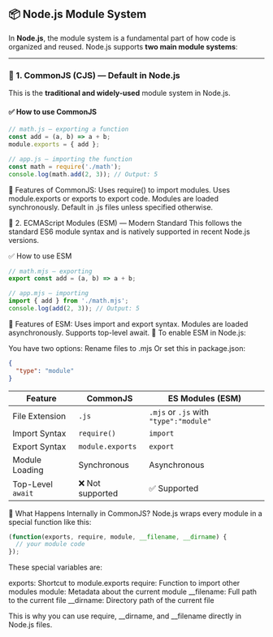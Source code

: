 ## 📦 Node.js Module System

In **Node.js**, the module system is a fundamental part of how code is organized and reused. Node.js supports **two main module systems**:

---

### 🔹 1. CommonJS (CJS) — Default in Node.js

This is the **traditional and widely-used** module system in Node.js.

#### ✅ How to use CommonJS

```js
// math.js — exporting a function
const add = (a, b) => a + b;
module.exports = { add };
```
```js
// app.js — importing the function
const math = require('./math');
console.log(math.add(2, 3)); // Output: 5
```

🔸 Features of CommonJS:
Uses require() to import modules.
Uses module.exports or exports to export code.
Modules are loaded synchronously.
Default in .js files unless specified otherwise.

🔹 2. ECMAScript Modules (ESM) — Modern Standard
This follows the standard ES6 module syntax and is natively supported in recent Node.js versions.

✅ How to use ESM
```js
// math.mjs — exporting
export const add = (a, b) => a + b;
```
```js
// app.mjs — importing
import { add } from './math.mjs';
console.log(add(2, 3)); // Output: 5
```

🔸 Features of ESM:
Uses import and export syntax.
Modules are loaded asynchronously.
Supports top-level await.
🔧 To enable ESM in Node.js:

You have two options:
Rename files to .mjs
Or set this in package.json:
```json
{
  "type": "module"
}
```

| Feature           | CommonJS          | ES Modules (ESM)                       |
| ----------------- | ----------------  | -------------------------------------- |
| File Extension    | `.js`             | `.mjs` or `.js` with `"type":"module"` |
| Import Syntax     | `require()`       | `import`                               |
| Export Syntax     | `module.exports`  | `export`                               |
| Module Loading    | Synchronous       | Asynchronous                           |
| Top-Level `await` | ❌ Not supported  | ✅ Supported                          |


🧠 What Happens Internally in CommonJS?
Node.js wraps every module in a special function like this:

```js
(function(exports, require, module, __filename, __dirname) {
  // your module code
});
```

These special variables are:

exports: Shortcut to module.exports
require: Function to import other modules
module: Metadata about the current module
__filename: Full path to the current file
__dirname: Directory path of the current file

This is why you can use require, __dirname, and __filename directly in Node.js files.